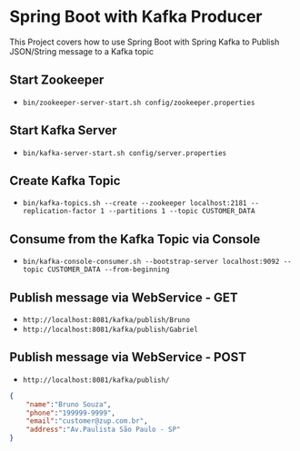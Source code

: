 # Spring Boot with Kafka Producer

This Project covers how to use Spring Boot with Spring Kafka to Publish JSON/String message to a Kafka topic
## Start Zookeeper
- `bin/zookeeper-server-start.sh config/zookeeper.properties`

## Start Kafka Server
- `bin/kafka-server-start.sh config/server.properties`

## Create Kafka Topic
- `bin/kafka-topics.sh --create --zookeeper localhost:2181 --replication-factor 1 --partitions 1 --topic CUSTOMER_DATA`

## Consume from the Kafka Topic via Console
- `bin/kafka-console-consumer.sh --bootstrap-server localhost:9092 --topic CUSTOMER_DATA --from-beginning`

## Publish message via WebService - GET
- `http://localhost:8081/kafka/publish/Bruno`
- `http://localhost:8081/kafka/publish/Gabriel`

## Publish message via WebService - POST
- `http://localhost:8081/kafka/publish/`
```json 
{
	"name":"Bruno Souza",
	"phone":"199999-9999",
	"email":"customer@zup.com.br",
	"address":"Av.Paulista São Paulo - SP"
}
```

